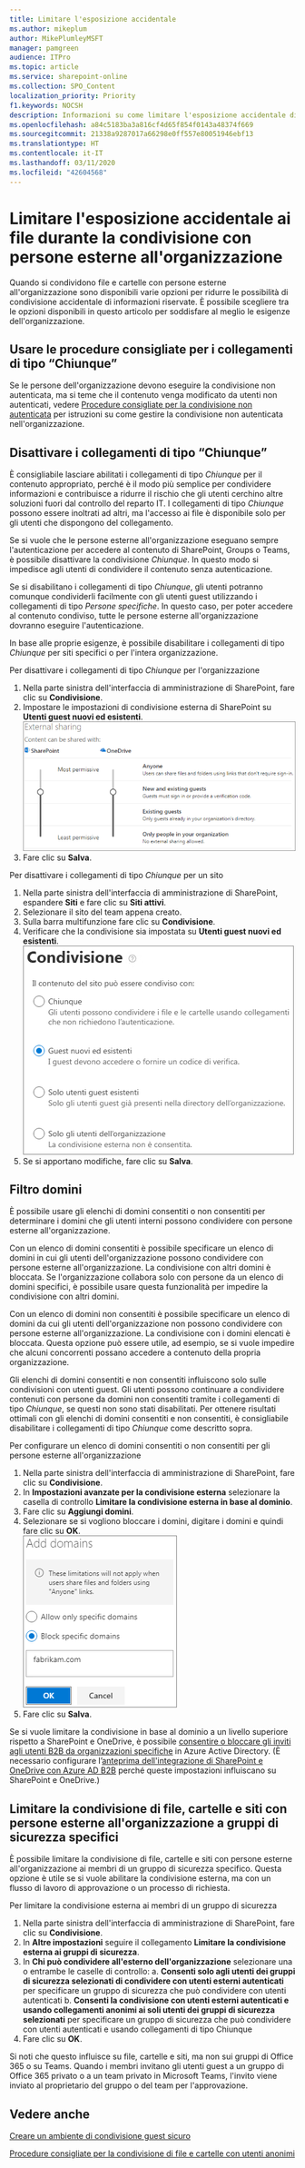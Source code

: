 ```yaml
---
title: Limitare l'esposizione accidentale
ms.author: mikeplum
author: MikePlumleyMSFT
manager: pamgreen
audience: ITPro
ms.topic: article
ms.service: sharepoint-online
ms.collection: SPO_Content
localization_priority: Priority
f1.keywords: NOCSH
description: Informazioni su come limitare l'esposizione accidentale di informazioni quando si condividono file con persone esterne all'organizzazione.
ms.openlocfilehash: a84c5183ba3a816cf4d65f854f0143a48374f669
ms.sourcegitcommit: 21338a9287017a66298e0ff557e80051946ebf13
ms.translationtype: HT
ms.contentlocale: it-IT
ms.lasthandoff: 03/11/2020
ms.locfileid: "42604568"
---
```

# <a name="limit-accidental-exposure-to-files-when-sharing-with-people-outside-your-organization"></a>Limitare l'esposizione accidentale ai file durante la condivisione con persone esterne all'organizzazione

Quando si condividono file e cartelle con persone esterne all'organizzazione sono disponibili varie opzioni per ridurre le possibilità di condivisione accidentale di informazioni riservate. È possibile scegliere tra le opzioni disponibili in questo articolo per soddisfare al meglio le esigenze dell'organizzazione.

## <a name="use-best-practices-for-anyone-links"></a>Usare le procedure consigliate per i collegamenti di tipo “Chiunque”

Se le persone dell'organizzazione devono eseguire la condivisione non autenticata, ma si teme che il contenuto venga modificato da utenti non autenticati, vedere [Procedure consigliate per la condivisione non autenticata](best-practices-anonymous-sharing.md) per istruzioni su come gestire la condivisione non autenticata nell'organizzazione.

## <a name="turn-off-anyone-links"></a>Disattivare i collegamenti di tipo “Chiunque”

È consigliabile lasciare abilitati i collegamenti di tipo *Chiunque* per il contenuto appropriato, perché è il modo più semplice per condividere informazioni e contribuisce a ridurre il rischio che gli utenti cerchino altre soluzioni fuori dal controllo del reparto IT. I collegamenti di tipo *Chiunque* possono essere inoltrati ad altri, ma l'accesso ai file è disponibile solo per gli utenti che dispongono del collegamento.

Se si vuole che le persone esterne all'organizzazione eseguano sempre l'autenticazione per accedere al contenuto di SharePoint, Groups o Teams, è possibile disattivare la condivisione *Chiunque*. In questo modo si impedisce agli utenti di condividere il contenuto senza autenticazione.

Se si disabilitano i collegamenti di tipo *Chiunque*, gli utenti potranno comunque condividerli facilmente con gli utenti guest utilizzando i collegamenti di tipo *Persone specifiche*. In questo caso, per poter accedere al contenuto condiviso, tutte le persone esterne all'organizzazione dovranno eseguire l'autenticazione.

In base alle proprie esigenze, è possibile disabilitare i collegamenti di tipo *Chiunque* per siti specifici o per l'intera organizzazione.

Per disattivare i collegamenti di tipo *Chiunque* per l'organizzazione
1. Nella parte sinistra dell'interfaccia di amministrazione di SharePoint, fare clic su **Condivisione**.
2. Impostare le impostazioni di condivisione esterna di SharePoint su **Utenti guest nuovi ed esistenti**.</br>
   ![Screenshot delle impostazioni di condivisione esterna dei siti di SharePoint](../media/sharepoint-organization-external-sharing-controls-new-users.png)
3. Fare clic su **Salva**.

Per disattivare i collegamenti di tipo *Chiunque* per un sito
1. Nella parte sinistra dell'interfaccia di amministrazione di SharePoint, espandere **Siti** e fare clic su **Siti attivi**.
2. Selezionare il sito del team appena creato.
3. Sulla barra multifunzione fare clic su **Condivisione**.
4. Verificare che la condivisione sia impostata su **Utenti guest nuovi ed esistenti**.</br>
   ![Screenshot delle impostazioni di condivisione esterna dei siti di SharePoint](../media/sharepoint-site-external-sharing-settings.png)
5. Se si apportano modifiche, fare clic su **Salva**.

## <a name="domain-filtering"></a>Filtro domini

È possibile usare gli elenchi di domini consentiti o non consentiti per determinare i domini che gli utenti interni possono condividere con persone esterne all'organizzazione.

Con un elenco di domini consentiti è possibile specificare un elenco di domini in cui gli utenti dell'organizzazione possono condividere con persone esterne all'organizzazione. La condivisione con altri domini è bloccata. Se l'organizzazione collabora solo con persone da un elenco di domini specifici, è possibile usare questa funzionalità per impedire la condivisione con altri domini.

Con un elenco di domini non consentiti è possibile specificare un elenco di domini da cui gli utenti dell'organizzazione non possono condividere con persone esterne all'organizzazione. La condivisione con i domini elencati è bloccata. Questa opzione può essere utile, ad esempio, se si vuole impedire che alcuni concorrenti possano accedere a contenuto della propria organizzazione.

Gli elenchi di domini consentiti e non consentiti influiscono solo sulle condivisioni con utenti guest. Gli utenti possono continuare a condividere contenuti con persone da domini non consentiti tramite i collegamenti di tipo *Chiunque*, se questi non sono stati disabilitati. Per ottenere risultati ottimali con gli elenchi di domini consentiti e non consentiti, è consigliabile disabilitare i collegamenti di tipo *Chiunque* come descritto sopra.

Per configurare un elenco di domini consentiti o non consentiti per gli persone esterne all'organizzazione
1. Nella parte sinistra dell'interfaccia di amministrazione di SharePoint, fare clic su **Condivisione**.
2. In **Impostazioni avanzate per la condivisione esterna** selezionare la casella di controllo **Limitare la condivisione esterna in base al dominio**.
3. Fare clic su **Aggiungi domini**.
4. Selezionare se si vogliono bloccare i domini, digitare i domini e quindi fare clic su **OK**.</br>
   ![Screenshot dell’impostazione di SharePoint Limitare la condivisione esterna in base al dominio](../media/sharepoint-sharing-block-domain.png)
5. Fare clic su **Salva**.

Se si vuole limitare la condivisione in base al dominio a un livello superiore rispetto a SharePoint e OneDrive, è possibile [consentire o bloccare gli inviti agli utenti B2B da organizzazioni specifiche](https://docs.microsoft.com/azure/active-directory/b2b/allow-deny-list) in Azure Active Directory. (È necessario configurare l’[anteprima dell'integrazione di SharePoint e OneDrive con Azure AD B2B](https://docs.microsoft.com/sharepoint/sharepoint-azureb2b-integration-preview) perché queste impostazioni influiscano su SharePoint e OneDrive.)

## <a name="limit-sharing-of-files-folders-and-sites-with-people-outside-your-organization-to-specified-security-groups"></a>Limitare la condivisione di file, cartelle e siti con persone esterne all'organizzazione a gruppi di sicurezza specifici

È possibile limitare la condivisione di file, cartelle e siti con persone esterne all'organizzazione ai membri di un gruppo di sicurezza specifico. Questa opzione è utile se si vuole abilitare la condivisione esterna, ma con un flusso di lavoro di approvazione o un processo di richiesta.

Per limitare la condivisione esterna ai membri di un gruppo di sicurezza
1. Nella parte sinistra dell'interfaccia di amministrazione di SharePoint, fare clic su **Condivisione**.
2. In **Altre impostazioni** seguire il collegamento **Limitare la condivisione esterna ai gruppi di sicurezza**.
3. In **Chi può condividere all'esterno dell'organizzazione** selezionare una o entrambe le caselle di controllo: a. **Consenti solo agli utenti dei gruppi di sicurezza selezionati di condividere con utenti esterni autenticati** per specificare un gruppo di sicurezza che può condividere con utenti autenticati b. **Consenti la condivisione con utenti esterni autenticati e usando collegamenti anonimi ai soli utenti dei gruppi di sicurezza selezionati** per specificare un gruppo di sicurezza che può condividere con utenti autenticati e usando collegamenti di tipo Chiunque
4. Fare clic su **OK**.

Si noti che questo influisce su file, cartelle e siti, ma non sui gruppi di Office 365 o su Teams. Quando i membri invitano gli utenti guest a un gruppo di Office 365 privato o a un team privato in Microsoft Teams, l'invito viene inviato al proprietario del gruppo o del team per l'approvazione.

## <a name="see-also"></a>Vedere anche

[Creare un ambiente di condivisione guest sicuro](create-secure-guest-sharing-environment.md)

[Procedure consigliate per la condivisione di file e cartelle con utenti anonimi](best-practices-anonymous-sharing.md)
